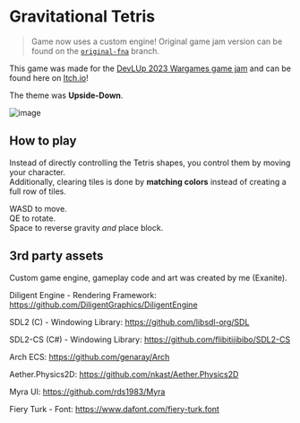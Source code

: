 # Gravitational Tetris

> Game now uses a custom engine! Original game jam version can be found on the [`original-fna`](https://github.com/Exanite/GravitationalTetris/tree/original-fna) branch.

This game was made for the [DevLUp 2023 Wargames game jam](https://itch.io/jam/devlup-fall-23-wargames) and can be found here on [Itch.io](https://exanite.itch.io/gravitational-tetris)!

The theme was **Upside-Down**.

![image](https://github.com/Exanite/GravitationalTetris/assets/42710136/407e4860-7a90-4bf4-a3a5-243797ff57c2)

## How to play

Instead of directly controlling the Tetris shapes, you control them by moving your character. \
Additionally, clearing tiles is done by **matching colors** instead of creating a full row of tiles.

WASD to move. \
QE to rotate. \
Space to reverse gravity *and* place block.

## 3rd party assets

Custom game engine, gameplay code and art was created by me (Exanite).

Diligent Engine - Rendering Framework: https://github.com/DiligentGraphics/DiligentEngine

SDL2 (C) - Windowing Library: https://github.com/libsdl-org/SDL

SDL2-CS (C#) - Windowing Library: https://github.com/flibitijibibo/SDL2-CS

Arch ECS: https://github.com/genaray/Arch

Aether.Physics2D: https://github.com/nkast/Aether.Physics2D

Myra UI: https://github.com/rds1983/Myra

Fiery Turk - Font: https://www.dafont.com/fiery-turk.font
